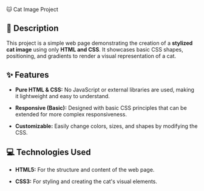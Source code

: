 🐱 Cat Image Project

## 📄 Description

This project is a simple web page demonstrating the creation of a **stylized cat image** using only **HTML and CSS**. It showcases basic CSS shapes, positioning, and gradients to render a visual representation of a cat.

## ✨ Features

* **Pure HTML & CSS:** No JavaScript or external libraries are used, making it lightweight and easy to understand.

* **Responsive (Basic):** Designed with basic CSS principles that can be extended for more complex responsiveness.

* **Customizable:** Easily change colors, sizes, and shapes by modifying the CSS.

## 💻 Technologies Used

* **HTML5:** For the structure and content of the web page.

* **CSS3:** For styling and creating the cat's visual elements.



